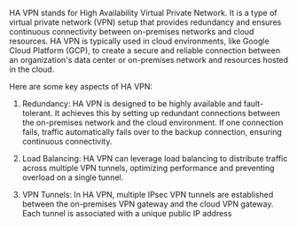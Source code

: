 
HA VPN stands for High Availability Virtual Private Network. It is a type of virtual private network (VPN) setup that provides redundancy and ensures continuous connectivity between on-premises networks and cloud resources. HA VPN is typically used in cloud environments, like Google Cloud Platform (GCP), to create a secure and reliable connection between an organization's data center or on-premises network and resources hosted in the cloud.

Here are some key aspects of HA VPN:

1. Redundancy: HA VPN is designed to be highly available and fault-tolerant. It achieves this by setting up redundant connections between the on-premises network and the cloud environment. If one connection fails, traffic automatically fails over to the backup connection, ensuring continuous connectivity.
    
2. Load Balancing: HA VPN can leverage load balancing to distribute traffic across multiple VPN tunnels, optimizing performance and preventing overload on a single tunnel.
    
3. VPN Tunnels: In HA VPN, multiple IPsec VPN tunnels are established between the on-premises VPN gateway and the cloud VPN gateway. Each tunnel is associated with a unique public IP address